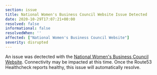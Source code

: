 ```yaml
---
section: issue
title: National Women's Business Council Website Issue Detected
date: 2020-10-29T17:07:21+00:00
resolved: false
informational: false
resolvedWhen: ''
affected: ["National Women's Business Council Website"]
severity: disrupted
---
```

An issue was dectected with the [National Women's Business Council Website](https://www.nwbc.gov).  Connectivity may be impacted at this time.  Once the Route53 Healthcheck reports healthy, this issue will automatically resolve.
